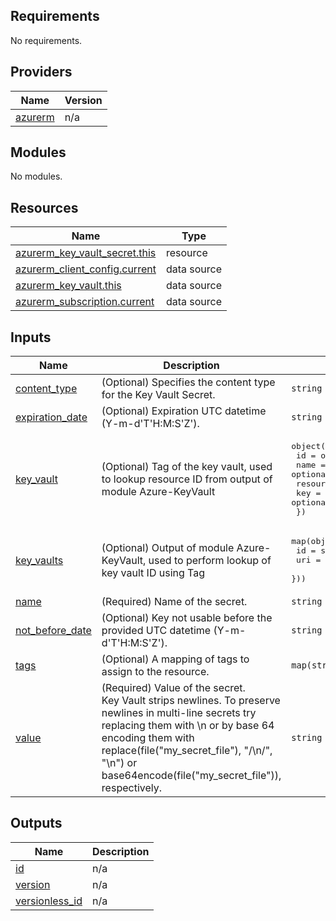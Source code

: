 <!-- BEGIN_TF_DOCS -->
## Requirements

No requirements.

## Providers

| Name | Version |
|------|---------|
| <a name="provider_azurerm"></a> [azurerm](#provider\_azurerm) | n/a |

## Modules

No modules.

## Resources

| Name | Type |
|------|------|
| [azurerm_key_vault_secret.this](https://registry.terraform.io/providers/hashicorp/azurerm/latest/docs/resources/key_vault_secret) | resource |
| [azurerm_client_config.current](https://registry.terraform.io/providers/hashicorp/azurerm/latest/docs/data-sources/client_config) | data source |
| [azurerm_key_vault.this](https://registry.terraform.io/providers/hashicorp/azurerm/latest/docs/data-sources/key_vault) | data source |
| [azurerm_subscription.current](https://registry.terraform.io/providers/hashicorp/azurerm/latest/docs/data-sources/subscription) | data source |

## Inputs

| Name | Description | Type | Default | Required |
|------|-------------|------|---------|:--------:|
| <a name="input_content_type"></a> [content\_type](#input\_content\_type) | (Optional) Specifies the content type for the Key Vault Secret. | `string` | `null` | no |
| <a name="input_expiration_date"></a> [expiration\_date](#input\_expiration\_date) | (Optional) Expiration UTC datetime (Y-m-d'T'H:M:S'Z'). | `string` | `null` | no |
| <a name="input_key_vault"></a> [key\_vault](#input\_key\_vault) | (Optional) Tag of the key vault, used to lookup resource ID from output of module Azure-KeyVault | <pre>object({<br>    id                  = optional(string)<br>    name                = optional(string)<br>    resource_group_name = optional(string)<br>    key                 = optional(string)<br>  })</pre> | n/a | yes |
| <a name="input_key_vaults"></a> [key\_vaults](#input\_key\_vaults) | (Optional) Output of module Azure-KeyVault, used to perform lookup of key vault ID using Tag | <pre>map(object({<br>    id  = string<br>    uri = optional(string)<br>  }))</pre> | `{}` | no |
| <a name="input_name"></a> [name](#input\_name) | (Required) Name of the secret. | `string` | n/a | yes |
| <a name="input_not_before_date"></a> [not\_before\_date](#input\_not\_before\_date) | (Optional) Key not usable before the provided UTC datetime (Y-m-d'T'H:M:S'Z'). | `string` | `null` | no |
| <a name="input_tags"></a> [tags](#input\_tags) | (Optional) A mapping of tags to assign to the resource. | `map(string)` | `{}` | no |
| <a name="input_value"></a> [value](#input\_value) | (Required) Value of the secret.<br>  Key Vault strips newlines. To preserve newlines in multi-line secrets try replacing them with \n or by base 64 encoding them with <br>  replace(file("my\_secret\_file"), "/\n/", "\n") or base64encode(file("my\_secret\_file")), respectively. | `string` | n/a | yes |

## Outputs

| Name | Description |
|------|-------------|
| <a name="output_id"></a> [id](#output\_id) | n/a |
| <a name="output_version"></a> [version](#output\_version) | n/a |
| <a name="output_versionless_id"></a> [versionless\_id](#output\_versionless\_id) | n/a |
<!-- END_TF_DOCS -->